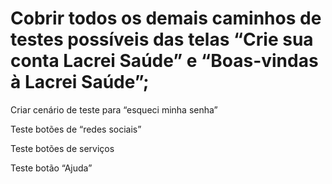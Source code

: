 # Cobrir todos os demais caminhos de testes possíveis das telas “Crie sua conta Lacrei Saúde” e “Boas-vindas à Lacrei Saúde”;

Criar cenário de teste para “esqueci minha senha”

Teste botões de “redes sociais”

Teste botões de serviços

Teste botão “Ajuda”